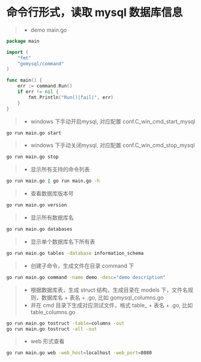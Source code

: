 
# 命令行形式，读取 mysql 数据库信息

> - demo main.go

```go
package main

import (
	"fmt"
	"gomysql/command"
)

func main() {
	err := command.Run()
	if err != nil {
		fmt.Println("Run()|fail|", err)
	}
}
```

> - windows 下手动开启mysql, 对应配置 conf.C_win_cmd_start_mysql

```bash 
go run main.go start
```

> - windows 下手动关闭mysql, 对应配置 conf.C_win_cmd_stop_mysql

```bash 
go run main.go stop
```

> - 显示所有支持的命令列表

```bash 
go run main.go | go run main.go -h
```

> - 查看数据库版本号

```bash 
go run main.go version
```

> - 显示所有数据库名

```bash 
go run main.go databases
```

> - 显示单个数据库名下所有表

```bash 
go run main.go tables -database information_schema
```

> - 创建子命令，生成文件在目录 command 下

```bash 
go run main.go command -name demo -desc="demo description"
```

> - 根据数据库表，生成 struct 结构，生成目录在 models 下，文件名规则，数据库名 + 表名 + .go, 比如 gomysql_columns.go
> - 并在 cmd 目录下生成对应测试文件，格式 table_ + 表名 + .go, 比如  table_columns.go

```bash 
go run main.go tostruct -table=columns -out
go run main.go tostruct -all -out
```

> - web 形式查看 

```bash 
go run main.go web -web_host=localhost -web_port=8080
```

